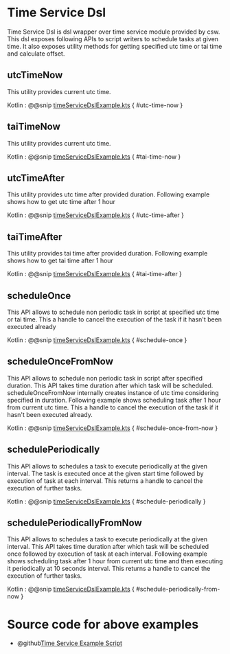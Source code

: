 # Time Service Dsl

Time Service Dsl is dsl wrapper over time service module provided by csw. This dsl exposes following APIs to script writers to
schedule tasks at given time. It also exposes utility methods for getting specified utc time or tai time and calculate offset. 

## utcTimeNow

This utility provides current utc time.

Kotlin
:   @@snip [timeServiceDslExample.kts](../../../../../../../examples/src/main/kotlin/esw/ocs/scripts/examples/paradox/timeServiceDslExample.kts) { #utc-time-now }


## taiTimeNow

This utility provides current utc time.

Kotlin
:   @@snip [timeServiceDslExample.kts](../../../../../../../examples/src/main/kotlin/esw/ocs/scripts/examples/paradox/timeServiceDslExample.kts) { #tai-time-now }


## utcTimeAfter

This utility provides utc time after provided duration. Following example shows how to get utc time after 1 hour

Kotlin
:   @@snip [timeServiceDslExample.kts](../../../../../../../examples/src/main/kotlin/esw/ocs/scripts/examples/paradox/timeServiceDslExample.kts) { #utc-time-after }


## taiTimeAfter

This utility provides tai time after provided duration. Following example shows how to get tai time after 1 hour

Kotlin
:   @@snip [timeServiceDslExample.kts](../../../../../../../examples/src/main/kotlin/esw/ocs/scripts/examples/paradox/timeServiceDslExample.kts) { #tai-time-after }


## scheduleOnce

This API allows to schedule non periodic task in script at specified utc time or tai time. This a handle to cancel the execution of the task if it hasn't been executed already

Kotlin
:   @@snip [timeServiceDslExample.kts](../../../../../../../examples/src/main/kotlin/esw/ocs/scripts/examples/paradox/timeServiceDslExample.kts) { #schedule-once }

## scheduleOnceFromNow

This API allows to schedule non periodic task in script after specified duration. This API takes time duration after which task will
be scheduled. scheduleOnceFromNow internally creates instance of utc time considering specified in duration. Following example shows
scheduling task after 1 hour from current utc time. This a handle to cancel the execution of the task if it hasn't been executed already.

Kotlin
:   @@snip [timeServiceDslExample.kts](../../../../../../../examples/src/main/kotlin/esw/ocs/scripts/examples/paradox/timeServiceDslExample.kts) { #schedule-once-from-now }

## schedulePeriodically

This API allows to schedules a task to execute periodically at the given interval. The task is executed once at the given start time followed by execution of task at each interval. 
This returns a handle to cancel the execution of further tasks.

Kotlin
:   @@snip [timeServiceDslExample.kts](../../../../../../../examples/src/main/kotlin/esw/ocs/scripts/examples/paradox/timeServiceDslExample.kts) { #schedule-periodically }


## schedulePeriodicallyFromNow

This API allows to schedules a task to execute periodically at the given interval. This API takes time duration after which task will
be scheduled once followed by execution of task at each interval. Following example shows scheduling task after 1 hour from current utc time
and then executing it periodically at 10 seconds interval. This returns a handle to cancel the execution of further tasks.

Kotlin
:   @@snip [timeServiceDslExample.kts](../../../../../../../examples/src/main/kotlin/esw/ocs/scripts/examples/paradox/timeServiceDslExample.kts) { #schedule-periodically-from-now }

# Source code for above examples

* @github[Time Service Example Script](../../../../../../../examples/src/main/kotlin/esw/ocs/scripts/examples/paradox/timeServiceDslExample.kts)
